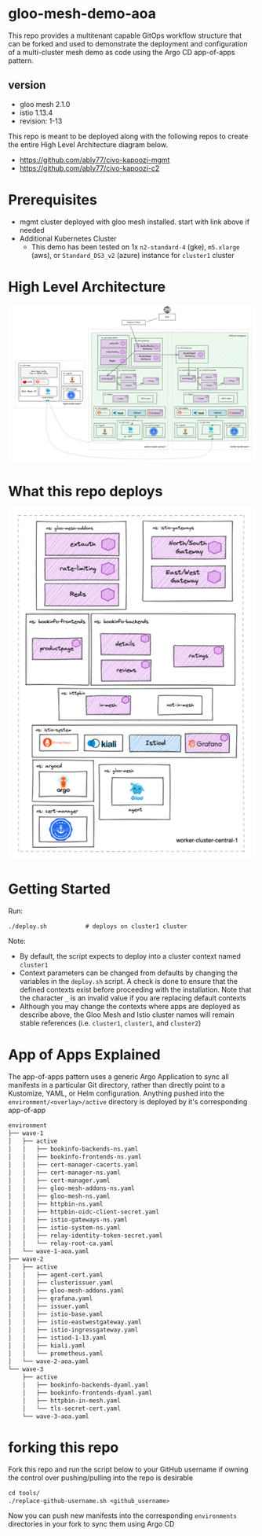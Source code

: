 # gloo-mesh-demo-aoa
This repo provides a multitenant capable GitOps workflow structure that can be forked and used to demonstrate the deployment and configuration of a multi-cluster mesh demo as code using the Argo CD app-of-apps pattern.

## version 
- gloo mesh 2.1.0
- istio 1.13.4
- revision: 1-13

This repo is meant to be deployed along with the following repos to create the entire High Level Architecture diagram below.
- https://github.com/ably77/civo-kapoozi-mgmt
- https://github.com/ably77/civo-kapoozi-c2

# Prerequisites 
- mgmt cluster deployed with gloo mesh installed. start with link above if needed
- Additional Kubernetes Cluster
    - This demo has been tested on 1x `n2-standard-4` (gke), `m5.xlarge` (aws), or `Standard_DS3_v2` (azure) instance for `cluster1` cluster


# High Level Architecture
![High Level Architecture](images/aoa-fulla.png)

# What this repo deploys
![cluster1 components](images/aoa-cluster1a.png)

# Getting Started
Run:
```
./deploy.sh           # deploys on cluster1 cluster
```

Note:
- By default, the script expects to deploy into a cluster context named `cluster1`
- Context parameters can be changed from defaults by changing the variables in the `deploy.sh` script. A check is done to ensure that the defined contexts exist before proceeding with the installation. Note that the character `_` is an invalid value if you are replacing default contexts
- Although you may change the contexts where apps are deployed as describe above, the Gloo Mesh and Istio cluster names will remain stable references (i.e. `cluster1`, `cluster1`, and `cluster2`)

# App of Apps Explained
The app-of-apps pattern uses a generic Argo Application to sync all manifests in a particular Git directory, rather than directly point to a Kustomize, YAML, or Helm configuration. Anything pushed into the `environment/<overlay>/active` directory is deployed by it's corresponding app-of-app
```
environment
├── wave-1
│   ├── active
│   │   ├── bookinfo-backends-ns.yaml
│   │   ├── bookinfo-frontends-ns.yaml
│   │   ├── cert-manager-cacerts.yaml
│   │   ├── cert-manager-ns.yaml
│   │   ├── cert-manager.yaml
│   │   ├── gloo-mesh-addons-ns.yaml
│   │   ├── gloo-mesh-ns.yaml
│   │   ├── httpbin-ns.yaml
│   │   ├── httpbin-oidc-client-secret.yaml
│   │   ├── istio-gateways-ns.yaml
│   │   ├── istio-system-ns.yaml
│   │   ├── relay-identity-token-secret.yaml
│   │   └── relay-root-ca.yaml
│   └── wave-1-aoa.yaml
├── wave-2
│   ├── active
│   │   ├── agent-cert.yaml
│   │   ├── clusterissuer.yaml
│   │   ├── gloo-mesh-addons.yaml
│   │   ├── grafana.yaml
│   │   ├── issuer.yaml
│   │   ├── istio-base.yaml
│   │   ├── istio-eastwestgateway.yaml
│   │   ├── istio-ingressgateway.yaml
│   │   ├── istiod-1-13.yaml
│   │   ├── kiali.yaml
│   │   └── prometheus.yaml
│   └── wave-2-aoa.yaml
└── wave-3
    ├── active
    │   ├── bookinfo-backends-dyaml.yaml
    │   ├── bookinfo-frontends-dyaml.yaml
    │   ├── httpbin-in-mesh.yaml
    │   └── tls-secret-cert.yaml
    └── wave-3-aoa.yaml
```

# forking this repo
Fork this repo and run the script below to your GitHub username if owning the control over pushing/pulling into the repo is desirable
```
cd tools/
./replace-github-username.sh <github_username>
```
Now you can push new manifests into the corresponding `environments` directories in your fork to sync them using Argo CD
